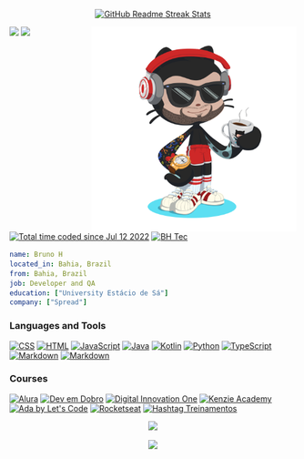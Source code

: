 <p align="center">
<a href="https://git.io/streak-stats"><img src="https://streak-stats.demolab.com/?user=brunodorea&hide_border=true&border_radius=5" alt="GitHub Readme Streak Stats"/></a>
</p>

<img style="width: 360px" align="right" src="https://raw.githubusercontent.com/BH-Tec/.github/main/profile/assets/octocat-1675269865995.png" />

<div align="left">
  <p>
    <a target="_blank" href="mailto:brunodorea@outlook.com.br"><img src="https://img.shields.io/badge/Microsoft_Outlook-0078D4?style=for-the-badge&logo=microsoft-outlook&logoColor=white"/></a>
    <a target="_blank" href="https://www.linkedin.com/in/brunohfdorea/"><img src="https://img.shields.io/badge/linkedin-%230077B5.svg?style=for-the-badge&logo=linkedin&logoColor=white"/></a>
  </p>
  <p>
    <a href="https://wakatime.com/@68660678-6b86-4b78-98df-f5f41a37e1bc"><img src="https://wakatime.com/badge/user/68660678-6b86-4b78-98df-f5f41a37e1bc.svg" alt="Total time coded since Jul 12 2022" /></a>
  <a href="https://visitor-badge.laobi.icu/"><img src="https://visitor-badge.laobi.icu/badge?page_id=bh-tec" alt="BH Tec"/></a>
  </p>
</div>

```yaml
name: Bruno H
located_in: Bahia, Brazil
from: Bahia, Brazil
job: Developer and QA
education: ["University Estácio de Sá"]
company: ["Spread"]
```

<div align="left">
  <h3>Languages ​​and Tools</h3>
  <a href="https://github.com/orgs/BH-Tec/repositories?language=css"><img src="https://img.shields.io/badge/CSS-239120?&style=for-the-badge&logo=css3&logoColor=white" alt="CSS"/></a>
  <a href="https://github.com/orgs/BH-Tec/repositories?language=html"><img src="https://img.shields.io/badge/HTML5-E34F26?style=for-the-badge&logo=html5&logoColor=white" alt="HTML"/></a>
  <a href="https://github.com/orgs/BH-Tec/repositories?language=javascript"><img src="https://img.shields.io/badge/JavaScript-F7DF1E?style=for-the-badge&logo=javascript&logoColor=black" alt="JavaScript"/></a>
  <a href="https://github.com/orgs/BH-Tec/repositories?language=java"><img src="https://img.shields.io/badge/java-%23ED8B00.svg?style=for-the-badge&logo=java&logoColor=white" alt="Java"/></a>
  <a href="https://github.com/orgs/BH-Tec/repositories?language=kotlin"><img src="https://img.shields.io/badge/kotlin-%237F52FF.svg?style=for-the-badge&logo=kotlin&logoColor=white" alt="Kotlin"/></a>
  <a href="https://github.com/orgs/BH-Tec/repositories?q=python"><img src="https://img.shields.io/badge/python-3670A0?style=for-the-badge&logo=python&logoColor=ffdd54" alt="Python"/></a>
  <a href="https://github.com/orgs/BH-Tec/repositories?&language=typescript"><img src="https://img.shields.io/badge/typescript-%23007ACC.svg?style=for-the-badge&logo=typescript&logoColor=white" alt="TypeScript"/></a>
  <a href="https://github.com/orgs/BH-Tec/repositories?q=markdown"><img src="https://img.shields.io/badge/markdown-%23000000.svg?style=for-the-badge&logo=markdown&logoColor=white" alt="Markdown"/></a>
  <a href="https://github.com/orgs/BH-Tec/repositories?q=powerbi"><img src="https://img.shields.io/badge/power_bi-F2C811?style=for-the-badge&logo=powerbi&logoColor=black" alt="Markdown"/></a>
</div>

<div align="left">
  <h3>Courses</h3>
  <a href="https://github.com/orgs/BH-Tec/repositories?q=alura"><img src="https://img.shields.io/badge/alura-navy.svg?style=for-the-badge&logo=alura" alt="Alura"/></a>
  <a href="https://github.com/orgs/BH-Tec/repositories?q=devemdobro"><img src="https://img.shields.io/badge/devemdobro-darkcyan.svg?style=for-the-badge&logo=devemdobro" alt="Dev em Dobro"/></a>
  <a href="https://github.com/orgs/BH-Tec/repositories?q=dio"><img src="https://img.shields.io/badge/dio-blueviolet.svg?style=for-the-badge&logo=dio" alt="Digital Innovation One"/></a>
  <a href="https://github.com/orgs/BH-Tec/repositories?q=kenzie-academy"><img src="https://img.shields.io/badge/kenzie-darkblue.svg?style=for-the-badge&logo=kenzie" alt="Kenzie Academy"/></a>
  <a href="https://github.com/orgs/BH-Tec/repositories?q=lets-code"><img src="https://img.shields.io/badge/let's code-F5B324.svg?style=for-the-badge&logo=letscode" alt="Ada by Let's Code"/></a>
  <a href="https://github.com/orgs/BH-Tec/repositories?q=rocketseat"><img src="https://img.shields.io/badge/rocketseat-black.svg?style=for-the-badge&logo=rocketseat" alt="Rocketseat"/></a>
  <a href="https://github.com/orgs/BH-Tec/repositories?q=hashtag-treinamentos"><img src="https://img.shields.io/badge/hashtag treinamentos-red.svg?style=for-the-badge&logo=hashtag" alt="Hashtag Treinamentos"/></a>
</div>

<p align="center">
  <img alig src="https://github-readme-activity-graph.cyclic.app/graph?username=brunodorea&theme=github-light&hide_border=true"/>
</p>

<p align="center">
  <img alig src="https://github.com/BrunoDorea/BrunoDorea/blob/output/github-contribution-grid-snake.gif"/>
</p>
